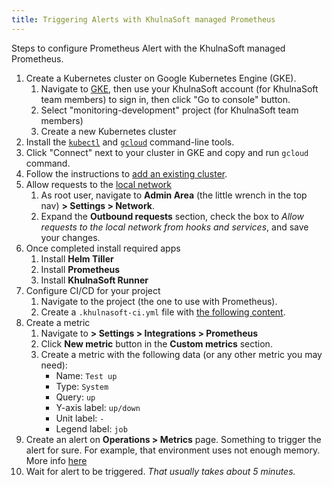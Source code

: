 ```yaml
---
title: Triggering Alerts with KhulnaSoft managed Prometheus
---
```


Steps to configure Prometheus Alert with the KhulnaSoft managed Prometheus.

1. Create a Kubernetes cluster on Google Kubernetes Engine (GKE).
   1. Navigate to [GKE](https://cloud.google.com/kubernetes-engine), then use your KhulnaSoft account (for KhulnaSoft team members) to sign in, then click "Go to console" button.
   1. Select "monitoring-development" project (for KhulnaSoft team members)
   1. Create a new Kubernetes cluster
1. Install the [`kubectl`](https://kubernetes.io/docs/tasks/tools/install-kubectl/) and [`gcloud`](https://cloud.google.com/sdk/docs#install_the_latest_cloud_tools_version_cloudsdk_current_version) command-line tools.
1. Click "Connect" next to your cluster in GKE and copy and run `gcloud` command.
1. Follow the instructions to [add an existing cluster](https://docs.khulnasoft.com/ee/user/project/clusters/add_remove_clusters.html#add-existing-cluster).
1. Allow requests to the [local network](_index.md#allow-requests-to-the-local-network)
   1. As root user, navigate to **Admin Area** (the little wrench in the top nav) **> Settings > Network**.
   1. Expand the **Outbound requests** section, check the box to *Allow requests to the local network from hooks and services*, and save your changes.
1. Once completed install required apps
   1. Install **Helm Tiller**
   1. Install **Prometheus**
   1. Install **KhulnaSoft Runner**
1. Configure CI/CD for your project
   1. Navigate to the project (the one to use with Prometheus).
   1. Create a `.khulnasoft-ci.yml` file with [the following content](https://khulnasoft.com/joshlambert/autodevops-deploy/-/blob/master/.khulnasoft-ci.yml).
1. Create a metric
   1. Navigate to **> Settings > Integrations > Prometheus**
   1. Click **New metric** button in the **Custom metrics** section.
   1. Create a metric with the following data (or any other metric you may need):
      - Name: `Test up`
      - Type: `System`
      - Query: `up`
      - Y-axis label: `up/down`
      - Unit label: `-`
      - Legend label: `job`
1. Create an alert on **Operations > Metrics** page. Something to trigger the alert for sure. For example, that environment uses not enough memory.
   More info [here](https://docs.khulnasoft.com/ee/user/project/integrations/prometheus.html#setting-up-alerts-for-prometheus-metrics)
1. Wait for alert to be triggered. *That usually takes about 5 minutes.*
